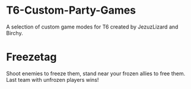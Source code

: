 # T6-Custom-Party-Games
A selection of custom game modes for T6 created by JezuzLizard and Birchy.

# Freezetag
Shoot enemies to freeze them, stand near your frozen allies to free them. Last team with unfrozen players wins!
